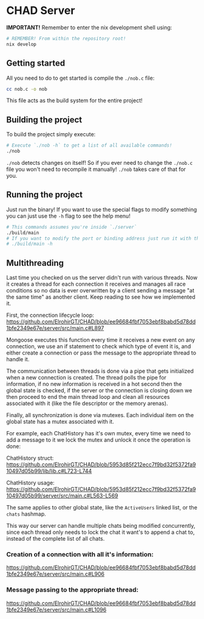 # CHAD Server

**IMPORTANT!** Remember to enter the nix development shell using:

```bash
# REMEMBER! From within the repository root!
nix develop
```

## Getting started

All you need to do to get started is compile the `./nob.c` file:

```bash
cc nob.c -o nob
```

This file acts as the build system for the entire project!

## Building the project

To build the project simply execute:

```bash
# Execute `./nob -h` to get a list of all available commands!
./nob
```

`./nob` detects changes on itself! So if you ever need to change the `./nob.c`
file you won't need to recompile it manually! `./nob` takes care of that for
you.

## Running the project

Just run the binary! If you want to use the special flags to modify something
you can just use the `-h` flag to see the help menu!

```bash
# This commands assumes you're inside `./server`
./build/main
# If you want to modify the port or binding address just run it with the -h flag to see the options!
# ./build/main -h
```

## Multithreading

Last time you checked on us the server didn't run with various threads. Now it
creates a thread for each connection it receives and manages all race conditions
so no data is ever overwritten by a client sending a message "at the same time"
as another client. Keep reading to see how we implemented it.

First, the connection lifecycle loop:
https://github.com/ElrohirGT/CHAD/blob/ee96684fbf7053ebf8babd5d78dd1bfe2349e67e/server/src/main.c#L897

Mongoose executes this function every time it receives a new event on any
connection, we use an if statement to check which type of event it is, and
either create a connection or pass the message to the appropriate thread to
handle it.

The communication between threads is done via a pipe that gets initialized when
a new connection is created. The thread polls the pipe for information, if no
new information is received in a hot second then the global state is checked, if
the server or the connection is closing down we then proceed to end the main
thread loop and clean all resources associated with it (like the file descriptor
or the memory arenas).

Finally, all synchronization is done via mutexes. Each individual item on the
global state has a mutex associated with it.

For example, each ChatHistory has it's own mutex, every time we need to add a
message to it we lock the mutex and unlock it once the operation is done:

ChatHistory struct:
https://github.com/ElrohirGT/CHAD/blob/5953d85f212ecc7f9bd32f5372fa910497d05b99/lib/lib.c#L723-L744

ChatHistory usage:
https://github.com/ElrohirGT/CHAD/blob/5953d85f212ecc7f9bd32f5372fa910497d05b99/server/src/main.c#L563-L569

The same applies to other global state, like the `ActiveUsers` linked list, or
the `chats` hashmap.

This way our server can handle multiple chats being modified concurrently, since
each thread only needs to lock the chat it want's to append a chat to, instead
of the complete list of all chats.

### Creation of a connection with all it's information:

https://github.com/ElrohirGT/CHAD/blob/ee96684fbf7053ebf8babd5d78dd1bfe2349e67e/server/src/main.c#L906

### Message passing to the appropriate thread:

https://github.com/ElrohirGT/CHAD/blob/ee96684fbf7053ebf8babd5d78dd1bfe2349e67e/server/src/main.c#L1096
